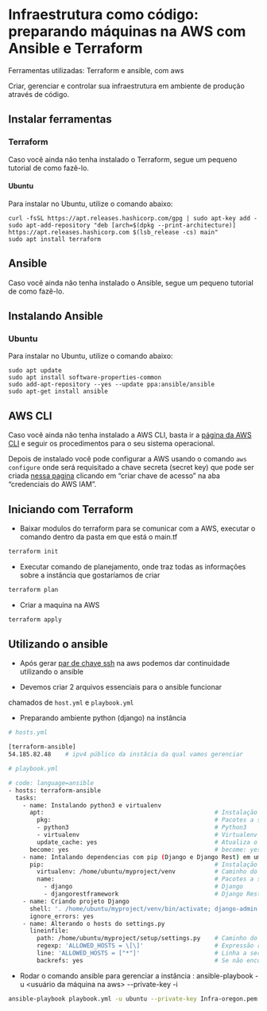 # Infraestrutura como código: preparando máquinas na AWS com Ansible e Terraform

Ferramentas utilizadas: Terraform e ansible, com aws

Criar, gerenciar e controlar sua infraestrutura em ambiente de produção através de código.

## **Instalar ferramentas**

### **Terraform**

Caso você ainda não tenha instalado o Terraform, segue um pequeno tutorial de como fazê-lo.

#### **Ubuntu**

Para instalar no Ubuntu, utilize o comando abaixo:

```
curl -fsSL https://apt.releases.hashicorp.com/gpg | sudo apt-key add -
sudo apt-add-repository "deb [arch=$(dpkg --print-architecture)] https://apt.releases.hashicorp.com $(lsb_release -cs) main"
sudo apt install terraform
 ```

## **Ansible**

Caso você ainda não tenha instalado o Ansible, segue um pequeno tutorial de como fazê-lo.

## **Instalando Ansible**

### **Ubuntu**

Para instalar no Ubuntu, utilize o comando abaixo:

``` 
sudo apt update
sudo apt install software-properties-common
sudo add-apt-repository --yes --update ppa:ansible/ansible
sudo apt-get install ansible
```

## **AWS CLI**

Caso você ainda não tenha instalado a AWS CLI, basta ir a [página da AWS CLI](https://docs.aws.amazon.com/pt_br/cli/latest/userguide/install-cliv2.html) e seguir os procedimentos para o seu sistema operacional.

Depois de instalado você pode configurar a AWS usando o comando `aws configure` onde será requisitado a chave secreta (secret key) que pode ser criada [nessa pagina](https://console.aws.amazon.com/iam/home?#/security_credentials) clicando em “criar chave de acesso” na aba “credenciais do AWS IAM”.

## **Iniciando com Terraform**

- Baixar modulos do terraform para se comunicar com a AWS, executar o comando dentro da pasta em que está o main.tf

```bash
terraform init
```

- Executar comando de planejamento, onde traz todas as informações sobre a instância que gostaríamos de criar

```bash
terraform plan
```

- Criar a maquina na AWS

```bash
terraform apply
```

## **Utilizando o ansible**

- Após gerar [par de chave ssh](https://docs.aws.amazon.com/pt_br/AWSEC2/latest/UserGuide/ec2-key-pairs.html) na aws podemos dar continuidade utilizando o ansible

- Devemos criar 2 arquivos essenciais para o ansible funcionar

chamados de `host.yml` e `playbook.yml`

- Preparando ambiente python (django) na instância

```bash
# hosts.yml

[terraform-ansible]
54.185.82.48    # ipv4 público da instâcia da qual vamos gerenciar 
```

```bash
# playbook.yml

# code: language=ansible
- hosts: terraform-ansible
  tasks:
    - name: Instalando python3 e virtualenv
      apt:                                                # Instalação do python3 e virtualenv
        pkg:                                              # Pacotes a serem instalados
        - python3                                         # Python3
        - virtualenv                                      # Virtualenv
        update_cache: yes                                 # Atualiza o cache do apt
      become: yes                                         # become: yes é para executar como root
    - name: Intalando dependencias com pip (Django e Django Rest) em uma virtualenv
      pip:                                                # Instalação do Django e Django Rest
        virtualenv: /home/ubuntu/myproject/venv           # Caminho do virtualenv
        name:                                             # Pacotes a serem instalados
          - django                                        # Django
          - djangorestframework                           # Django Rest
    - name: Criando projeto Django
      shell: '. /home/ubuntu/myproject/venv/bin/activate; django-admin startproject setup /home/ubuntu/myproject'
      ignore_errors: yes
    - name: Alterando o hosts do settings.py
      lineinfile:
        path: /home/ubuntu/myproject/setup/settings.py    # Caminho do settings.py
        regexp: 'ALLOWED_HOSTS = \[\]'                    # Expressão regular para encontrar a linha
        line: 'ALLOWED_HOSTS = ["*"]'                     # Linha a ser inserida
        backrefs: yes                                     # Se não encontrar a linha, não faz nada
```

- Rodar o comando ansible para gerenciar a instância : ansible-playbook <playbook que quisermos executar> -u <usuário da máquina na aws> --private-key <file chave ssh> -i <arquivo de hosts.yml>

```bash
ansible-playbook playbook.yml -u ubuntu --private-key Infra-oregon.pem -i hosts.yml
```

